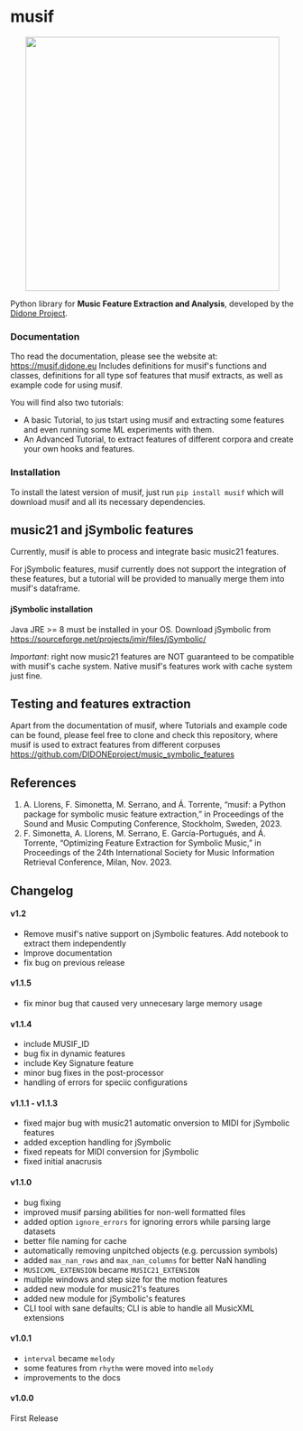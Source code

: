 # musif
<center><img src="https://github.com/DIDONEproject/musif/assets/45066115/a7a5f6f4-57db-4fbb-8e98-91a63cf4eec8" width="450" height="450"></center>

Python library for **Music Feature Extraction and Analysis**, developed by the [Didone Project](https://didone.eu/). 

### Documentation
Tho read the documentation, please see the website at: https://musif.didone.eu
Includes definitions for musif's functions and classes, definitions for all type sof features that musif extracts, as well as example code for using musif.

You will find also two tutorials:
- A basic Tutorial, to jus tstart using musif and extracting some features and even running some ML experiments with them.
- An Advanced Tutorial, to extract features of different corpora and create your own hooks and features.

### Installation
To install the latest version of musif, just run
`pip install musif`
which will download musif and all its necessary dependencies.

## music21 and jSymbolic features
Currently, musif is able to process and integrate basic music21 features.

For jSymbolic features, musif currently does not support the integration of these features, but a tutorial will be provided to manually merge them into musif's dataframe.

#### jSymbolic installation
Java JRE >= 8 must be installed in your OS. Download jSymbolic from https://sourceforge.net/projects/jmir/files/jSymbolic/

*Important*: right now music21 features are NOT guaranteed to be compatible with musif's cache system. Native musif's features work with cache system just fine. 
 
## Testing and features extraction
Apart from the documentation of musif, where Tutorials and example code can be found, please feel free to clone and check this repository, where musif is used to extract features from different corpuses
https://github.com/DIDONEproject/music_symbolic_features

## References 

1. A. Llorens, F. Simonetta, M. Serrano, and Á. Torrente, “musif: a Python package for symbolic music feature extraction,” in Proceedings of the Sound and Music Computing Conference, Stockholm, Sweden, 2023.
2. F. Simonetta, A. Llorens, M. Serrano, E. García-Portugués, and Á. Torrente, “Optimizing Feature Extraction for Symbolic Music,” in Proceedings of the 24th International Society for Music Information Retrieval Conference, Milan, Nov. 2023.

## Changelog

#### v1.2
* Remove musif's native support on jSymbolic features. Add notebook to extract them independently
* Improve documentation
* fix bug on previous release

#### v1.1.5
* fix minor bug that caused very unnecesary large memory usage

#### v1.1.4
* include MUSIF_ID
* bug fix in dynamic features
* include Key Signature feature
* minor bug fixes in the post-processor
* handling of errors for speciic configurations

#### v1.1.1 - v1.1.3
* fixed major bug with music21 automatic onversion to MIDI for jSymbolic features
* added exception handling for jSymbolic
* fixed repeats for MIDI conversion for jSymbolic
* fixed initial anacrusis

#### v1.1.0
* bug fixing
* improved musif parsing abilities for non-well formatted files
* added option `ignore_errors` for ignoring errors while parsing large datasets
* better file naming for cache
* automatically removing unpitched objects (e.g. percussion symbols)
* added `max_nan_rows` and `max_nan_columns` for better NaN handling
* `MUSICXML_EXTENSION` became `MUSIC21_EXTENSION`
* multiple windows and step size for the motion features
* added new module for music21's features
* added new module for jSymbolic's features
* CLI tool with sane defaults; CLI is able to handle all MusicXML extensions

#### v1.0.1
* `interval` became `melody`
* some features from `rhythm` were moved into `melody`
* improvements to the docs

#### v1.0.0
First Release
